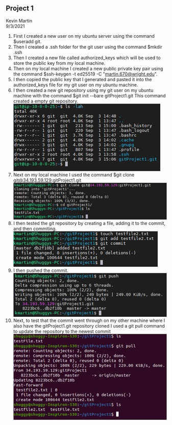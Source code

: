 ## Project 1  
Kevin Martin  
9/3/2021  


1. First I created a new user on my ubuntu server using the command $useradd git. 
2. Then I created a .ssh folder for the git user using the command $mkdir .ssh  
3. Then I created a new file called authorized_keys which will be used to store the public key from my local machine. 
4. Then on my local machine I created a new public private key pair using the command $ssh-keygen -t ed25519 -C "martin.670@wright.edu".
5. I then copied the public key that I generated and pasted it into the authorized_keys file for my git user on my ubuntu machine. 
6. I then created a new git repository using my git user on my ubuntu machine with the command $git init --bare gitProject1.git This command created a empty git repository.  
![git screenshot on ubuntu machine](git_ubuntu.jpg)
7. Next on my local machine I used the command $git clone git@34.193.59.129:gitProject1.git 
![git clone screenshot](git_clone.jpg)
8. I then tested the git repository by creating a file, adding it to the commit, and then commiting. 
![git add and commit screenshot](git_add_commit.jpg)
9. I then pushed the commit.  
![git push screenshot](git_push.jpg)
10. Next, to test that the commit went through on my other machine where I also have the gitProject1.git repository cloned I used a git pull command to update the repository to the newest commit  
![git pull screenshot](git_pull.jpg)
